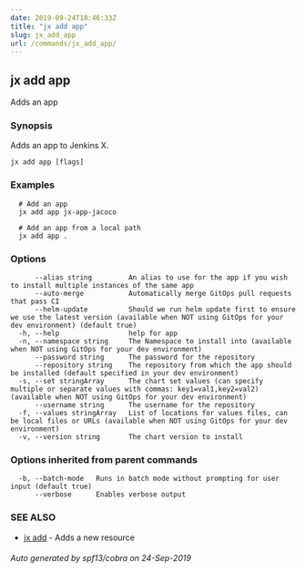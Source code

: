 ```yaml
---
date: 2019-09-24T18:46:33Z
title: "jx add app"
slug: jx_add_app
url: /commands/jx_add_app/
---
```

## jx add app

Adds an app

### Synopsis

Adds an app to Jenkins X.

```
jx add app [flags]
```

### Examples

```
  # Add an app
  jx add app jx-app-jacoco
  
  # Add an app from a local path
  jx add app .
```

### Options

```
      --alias string         An alias to use for the app if you wish to install multiple instances of the same app
      --auto-merge           Automatically merge GitOps pull requests that pass CI
      --helm-update          Should we run helm update first to ensure we use the latest version (available when NOT using GitOps for your dev environment) (default true)
  -h, --help                 help for app
  -n, --namespace string     The Namespace to install into (available when NOT using GitOps for your dev environment)
      --password string      The password for the repository
      --repository string    The repository from which the app should be installed (default specified in your dev environment)
  -s, --set stringArray      The chart set values (can specify multiple or separate values with commas: key1=val1,key2=val2) (available when NOT using GitOps for your dev environment)
      --username string      The username for the repository
  -f, --values stringArray   List of locations for values files, can be local files or URLs (available when NOT using GitOps for your dev environment)
  -v, --version string       The chart version to install
```

### Options inherited from parent commands

```
  -b, --batch-mode   Runs in batch mode without prompting for user input (default true)
      --verbose      Enables verbose output
```

### SEE ALSO

* [jx add](/commands/jx_add/)	 - Adds a new resource

###### Auto generated by spf13/cobra on 24-Sep-2019

